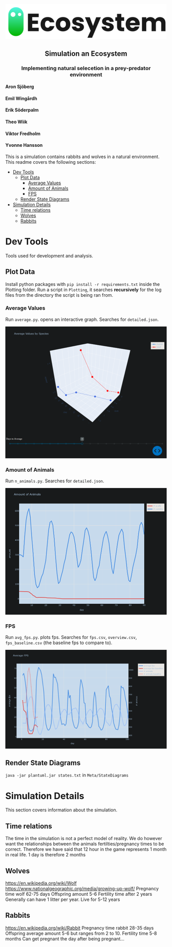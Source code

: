<div align="center">
  <a href="https://github.com/AronSeamountain/eco-simulation">
    <img alt="logo" src="Meta/logo.png">
  </a>
</div>

<h2 align="center">
   Simulation an Ecosystem 
</h2>
<h3 align="center"> Implementing natural selecetion in a prey-predator environment</h3>

<h4>Aron Sjöberg</h4>
<h4>Emil Wingårdh</h4>
<h4>Erik Söderpalm</h4>
<h4>Theo Wiik</h4>
<h4>Viktor Fredholm</h4>
<h4>Yvonne Hansson</h4>


This is a simulation contains rabbits and wolves in a natural environment. This readme covers the following sections:

- [Dev Tools](#dev-tools)
  - [Plot Data](#plot-data)
    - [Average Values](#average-values)
    - [Amount of Animals](#amount-of-animals)
    - [FPS](#fps)
  - [Render State Diagrams](#render-state-diagrams)
- [Simulation Details](#simulation-details)
  - [Time relations](#time-relations)
  - [Wolves](#wolves)
  - [Rabbits](#rabbits)

# Dev Tools

Tools used for development and analysis.

## Plot Data

Install python packages with `pip install -r requirements.txt` inside the Plotting folder. Run a script in `Plotting`, it searches **recursively** for the log files from the directory the script is being ran from.

### Average Values

Run `average.py`. opens an interactive graph. Searches for `detailed.json`.

<div align="center">
  <img alt="average plot" src="Meta/Plots/average.png" width="600px">
</div>

### Amount of Animals

Run `n_animals.py`. Searches for `detailed.json`.

<div align="center">
  <img alt="average plot" src="Meta/Plots/n_animals.png" width="600px">
</div>

### FPS

Run `avg_fps.py`. plots fps. Searches for `fps.csv`, `overview.csv`, `fps_baseline.csv` (the baseline fps to compare to).

<div align="center">
  <img alt="average plot" src="Meta/Plots/avg_fps.png" width="600px">
</div>

## Render State Diagrams

`java -jar plantuml.jar states.txt` in `Meta/StateDiagrams`

# Simulation Details

This section covers information about the simulation.

## Time relations

The time in the simulation is not a perfect model of reality. We do however want the relationships between the animals fertilties/pregnancy times to be correct.
Therefore we have said that 12 hour in the game represents 1 month in real life.
1 day is therefore 2 months

## Wolves

https://en.wikipedia.org/wiki/Wolf
https://www.nationalgeographic.org/media/growing-up-wolf/
Pregnancy time wolf 62-75 days
Offspring amount 5-6
Fertility time after 2 years
Generally can have 1 litter per year.
Live for 5-12 years


## Rabbits

https://en.wikipedia.org/wiki/Rabbit
Pregnancy time rabbit 28-35 days
Offspring average amount 5-6 but ranges from 2 to 10.
Fertility time 5-8 months
Can get pregnant the day after being pregnant...
